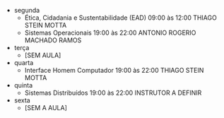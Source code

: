 - segunda
    - Ética, Cidadania e Sustentabilidade (EAD)     09:00 às 12:00      THIAGO STEIN MOTTA
    - Sistemas Operacionais                         19:00 às 22:00      ANTONIO ROGERIO MACHADO RAMOS
- terça
    - [SEM AULA]
- quarta
    - Interface Homem Computador                    19:00 às 22:00      THIAGO STEIN MOTTA
- quinta
    - Sistemas Distribuídos                         19:00 às 22:00      INSTRUTOR A DEFINIR
- sexta
    - [SEM A AULA]
